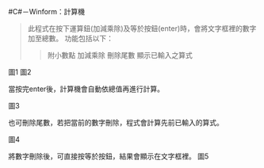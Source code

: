 
#C#－Winform：計算機
> 此程式在按下運算鈕(加減乘除)及等於按鈕(enter)時，會將文字框裡的數字加至總數。
> 功能包括以下：
>>附小數點
>>加減乘除
>>刪除尾數
>>顯示已輸入之算式

圖1
圖2

當按完enter後，計算機會自動依總值再進行計算。

圖3

也可刪除尾數，若把當前的數字刪除，程式會計算先前已輸入的算式。

圖4

將數字刪除後，可直接按等於按鈕，結果會顯示在文字框裡。
圖5
